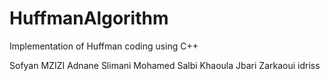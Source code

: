 # HuffmanAlgorithm
Implementation of Huffman coding using C++



Sofyan MZIZI
Adnane Slimani
Mohamed Salbi
Khaoula Jbari
Zarkaoui idriss
